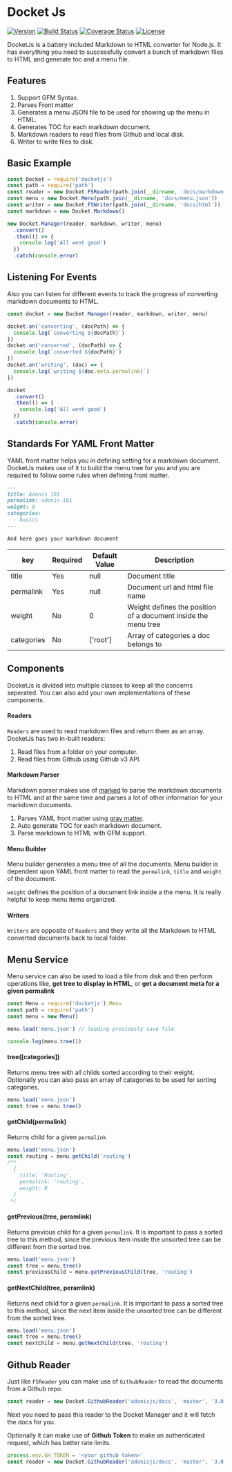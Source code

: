 # Docket Js

[![Version](https://img.shields.io/npm/v/docketjs.svg?style=flat-square)](https://www.npmjs.com/package/docketjs)
[![Build Status](https://img.shields.io/travis/poppinss/docketjs/master.svg?style=flat-square)](https://travis-ci.org/poppinss/docketjs)
[![Coverage Status](https://img.shields.io/coveralls/poppinss/docketjs/master.svg?style=flat-square)](https://coveralls.io/github/poppinss/docketjs?branch=master)
[![License](https://img.shields.io/npm/l/docketjs.svg?style=flat-square)](https://opensource.org/licenses/MIT)

DocketJs is a battery included Markdown to HTML converter for Node.js. 
It has everything you need to successfully convert a bunch of markdown files to HTML and generate toc and a menu file.


## Features

1. Support GFM Syntax.
2. Parses Front matter
3. Generates a menu JSON file to be used for showing up the menu in HTML.
4. Generates TOC for each markdown document.
5. Markdown readers to read files from Github and local disk.
6. Writer to write files to disk.

## Basic Example

```javascript
const Docket = require('docketjs')
const path = require('path')
const reader = new Docket.FSReader(path.join(__dirname, 'docs/markdown'))
const menu = new Docket.Menu(path.join(__dirname, 'docs/menu.json'))
const writer = new Docket.FSWriter(path.join(__dirname, 'docs/html'))
const markdown = new Docket.Markdown()

new Docket.Manager(reader, markdown, writer, menu)
  .convert()
  .then(() => {
    console.log('All went good')
  })
  .catch(console.error)
```

## Listening For Events

Also you can listen for different events to track the progress of converting markdown documents to HTML.

```javascript
const docket = new Docket.Manager(reader, markdown, writer, menu)

docket.on('converting', (docPath) => {
  console.log(`converting ${docPath}`)
})
docket.on('converted', (docPath) => {
  console.log(`converted ${docPath}`)
})
docket.on('writing', (doc) => {
  console.log(`writing ${doc.meta.permalink}`)
})

docket
  .convert()
  .then(() => {
    console.log('All went good')
  })
  .catch(console.error)
```


## Standards For YAML Front Matter

YAML front matter helps you in defining setting for a markdown document. DocketJs makes use of it to build the menu tree for you and you are required to follow some rules when defining front matter.

```markdown
---
title: Adonis 101
permalink: adonis-101
weight: 0
categories:
  - basics
---

And here goes your markdown document
```

| key | Required | Default Value | Description |
|-----|----------|---------------|-------------|
| title | Yes | null | Document title |
| permalink | Yes | null | Document url and html file name|
| weight | No | 0 | Weight defines the position of a document inside the menu tree |
| categories | No | ['root'] | Array of categories a doc belongs to |

## Components

DocketJs is divided into multiple classes to keep all the concerns seperated. You can also add your own implementations of these components.


#### Readers

`Readers` are used to read markdown files and return them as an array. DocketJs has two in-built readers:

1. Read files from a folder on your computer.
2. Read files from Github using Github v3 API.

#### Markdown Parser

Markdown parser makes use of [marked](https://github.com/chjj/marked) to parse the markdown documents to HTML and at the same time and parses a lot of other information for your markdown documents.

1. Parses YAML front matter using [gray matter](https://www.npmjs.com/package/gray-matter).
2. Auto generate TOC for each markdown document.
3. Parse markdown to HTML with GFM support.


#### Menu Builder

Menu builder generates a menu tree of all the documents. Menu builder is dependent upon YAML front matter to read the `permalink`, `title` and `weight` of the document.

`weight` defines the position of a document link inside a the menu. It is really helpful to keep menu items organized.

#### Writers

`Writers` are opposite of `Readers` and they write all the Markdown to HTML converted documents back to local folder.


## Menu Service

Menu service can also be used to load a file from disk and then perform operations like, **get tree to display in HTML**, or **get a document meta for a given permalink**

```javascript
const Menu = require('docketjs').Menu
const path = require('path')
const menu = new Menu()

menu.load('menu.json') // loading previously save file

console.log(menu.tree())
```

#### tree([categories])

Returns menu tree with all childs sorted according to their weight. Optionally you can also pass an array of categories to be used for sorting categories.

```javascript
menu.load('menu.json')
const tree = menu.tree()
```

#### getChild(permalink)

Returns child for a given `permalink`

```javascript
menu.load('menu.json')
const routing = menu.getChild('routing')
/**
  {
    title: 'Routing',
    permalink: 'routing',
    weight: 0
  }
 */
```

#### getPrevious(tree, peramlink)

Returns previous child for a given `permalink`. It is important to pass a sorted tree to this method, since the previous item inside the unsorted tree can be different from the sorted tree.

```javascript
menu.load('menu.json')
const tree = menu.tree()
const previousChild = menu.getPreviousChild(tree, 'routing')
```

#### getNextChild(tree, peramlink)

Returns next child for a given `permalink`. It is important to pass a sorted tree to this method, since the next item inside the unsorted tree can be different from the sorted tree.

```javascript
menu.load('menu.json')
const tree = menu.tree()
const nextChild = menu.getNextChild(tree, 'routing')
```


## Github Reader

Just like `FSReader` you can make use of `GithubReader` to read the documents from a Github repo.

```javascript
const reader = new Docket.GithubReader('adonisjs/docs', 'master', '3.0')
```

Next you need to pass this reader to the Docket Manager and it will fetch the docs for you.

Optionally it can make use of **Github Token** to make an authenticated request, which has better rate limits.

```javascript
process.env.GH_TOKEN = '<your github token>'
const reader = new Docket.GithubReader('adonisjs/docs', 'master', '3.0')
```
